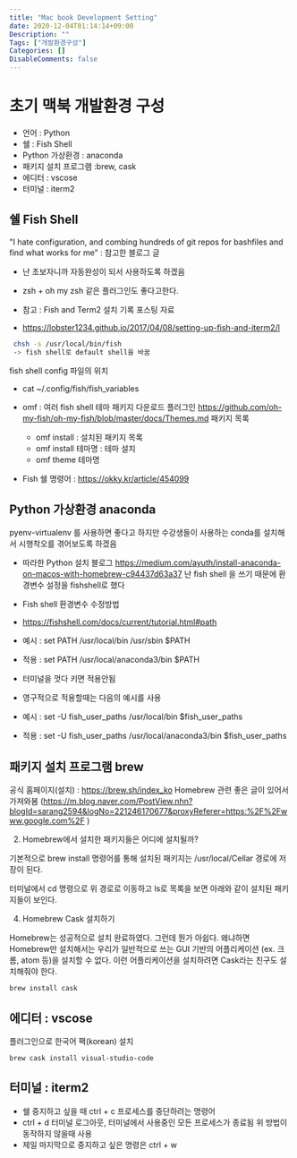 ```yaml
---
title: "Mac book Development Setting"
date: 2020-12-04T01:14:14+09:00
Description: ""
Tags: ["개발환경구성"]
Categories: []
DisableComments: false
---
```


# 초기 맥북 개발환경 구성

- 언어 :  Python
- 쉘 : Fish Shell
- Python 가상환경 : anaconda
- 패키지 설치 프로그램 :brew, cask
- 에디터 : vscose
- 터미널 : iterm2

## 쉘 Fish Shell
"I hate configuration, and combing hundreds of git repos for bashfiles and find what works for me" : 참고한 블로그 글
- 난 초보자니까 자동완성이 되서 사용하도록 하겠음
- zsh + oh my zsh 같은 플러그인도 좋다고한다.
 
- 참고 : Fish and Term2 설치 기록 포스팅 자료
- https://lobster1234.github.io/2017/04/08/setting-up-fish-and-iterm2/l

```bash
 chsh -s /usr/local/bin/fish
 -> fish shell로 default shell을 바꿈
```
fish shell config 파일의 위치 
- cat  ~/.config/fish/fish_variables

- omf : 여러 fish shell 테마 패키지 다운로드 플러그인
https://github.com/oh-my-fish/oh-my-fish/blob/master/docs/Themes.md
패키지 목록 
  - omf install : 설치된 패키지 목록
  - omf install 테마명 : 테마 설치
  - omf theme 테마명                              

- Fish 쉘 명령어 : https://okky.kr/article/454099

## Python 가상환경 anaconda

pyenv-virtualenv 를 사용하면 좋다고 하지만
수강생들이 사용하는 conda를 설치해서 시행착오를 겪어보도록 하겠음
 
- 따라한 Python 설치 블로그
https://medium.com/ayuth/install-anaconda-on-macos-with-homebrew-c94437d63a37
난 fish shell 을 쓰기 때문에 환경변수 설정을 fishshell로  했다

- Fish shell 환경변수 수정방법
- https://fishshell.com/docs/current/tutorial.html#path
- 예시 : set PATH /usr/local/bin /usr/sbin $PATH
- 적용 : set PATH /usr/local/anaconda3/bin $PATH
- 터미널을 껏다 키면 적용안됨

- 영구적으로 적용할때는 다음의 예시를 사용
- 예시 : set -U fish_user_paths /usr/local/bin $fish_user_paths
- 적용 : set -U fish_user_paths /usr/local/anaconda3/bin $fish_user_paths



## 패키지 설치 프로그램 brew

공식 홈페이지(설치) : https://brew.sh/index_ko
Homebrew 관련 좋은 글이 있어서 가져와봄 
(https://m.blog.naver.com/PostView.nhn?blogId=sarang2594&logNo=221246170677&proxyReferer=https:%2F%2Fwww.google.com%2F
)

2. Homebrew에서 설치한 패키지들은 어디에 설치될까?

기본적으로 brew install 명령어를 통해 설치된 패키지는 /usr/local/Cellar 경로에 저장이 된다.

터미널에서 cd 명령으로 위 경로로 이동하고 ls로 목록을 보면 아래와 같이 설치된 패키지들이 보인다. 

4. Homebrew Cask 설치하기

Homebrew는 성공적으로 설치 완료하였다. 그런데 뭔가 아쉽다. 왜냐하면 Homebrew만 설치해서는 우리가 일반적으로 쓰는 GUI 기반의 어플리케이션 (ex. 크롬, atom 등)을 설치할 수 없다. 이런 어플리케이션을 설치하려면 Cask라는 친구도 설치해줘야 한다. 

```
brew install cask
```

## 에디터 : vscose

플러그인으로 한국어 팩(korean) 설치
```
brew cask install visual-studio-code
```
 

## 터미널 : iterm2

- 쉘 중지하고 싶을 때 ctrl + c 프로세스를 중단하려는 명령어
- ctrl + d  터미널 로그아웃, 터미널에서 사용중인 모든 프로세스가 종료됨 위 방법이 동작하지 않을때  사용
- 제일 마지막으로 중지하고 싶은 명령은 ctrl + w 
